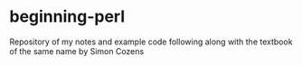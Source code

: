 # beginning-perl
Repository of my notes and example code following along with the textbook of the same name by Simon Cozens 
